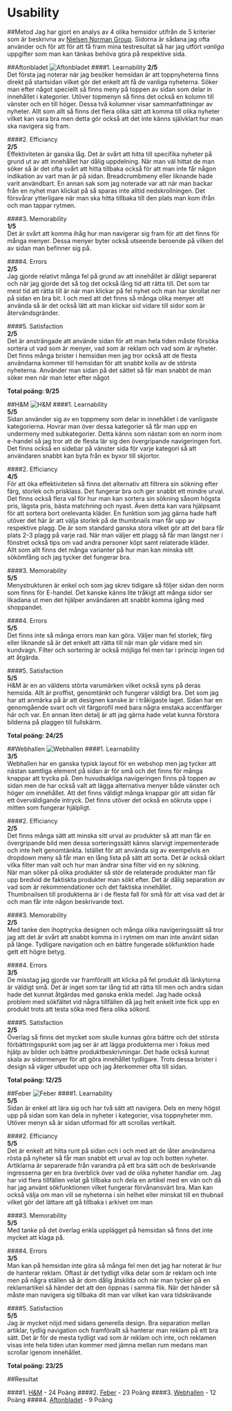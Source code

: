 # Usability

##Metod
Jag har gjort en analys av 4 olika hemsidor utifrån de 5 kriterier som är beskrivna av [Nielsen Norman Group](https://www.nngroup.com/articles/usability-101-introduction-to-usability/). Sidorna är sådana jag ofta använder och för att för att få fram mina testresultat så har jag utfört *vanliga* uppgifter som man kan tänkas behöva göra på respektive sida.


##Aftonbladet
![Aftonbladet](image/analys/aftonbladet.png?w=700)
####1. Learnability
**2/5**  
Det första jag noterar när jag besöker hemsidan är att toppnyheterna finns direkt på startsidan vilket gör det enkelt att få de vanliga nyheterna. Söker man efter något speciellt så finns meny på toppen av sidan som delar in innehållet i kategorier. Utöver topmenyn så finns det också en kolumn till vänster och en till höger. Dessa två kolumner visar sammanfattningar av nyheter. Allt som allt så finns det flera olika sätt att komma till olika nyheter vilket kan vara bra men detta gör också att det inte känns självklart hur man ska navigera sig fram.  


####2. Efficiancy  
**2/5**  
Effektiviteten är ganska låg. Det är svårt att hitta till specifika nyheter på grund ut av att innehållet har dålig uppdelning. När man väl hittat de man söker så är det ofta svårt att hitta tillbaka också för att man inte får någon indikation av vart man är på sidan. Breadcrumbmeny eller liknande hade varit användbart. En annan sak som jag noterade var att när man backar från en nyhet man klickat på så sparas inte alltid nedskrollningen. Det försvårar ytterligare när man ska hitta tillbaka till den plats man kom ifrån och man tappar rytmen.  


####3. Memorability  
**1/5**  
Det är svårt att komma ihåg hur man navigerar sig fram för att det finns för många menyer. Dessa menyer byter också utseende beroende på vilken del av sidan man befinner sig på.


####4. Errors  
**2/5**  
Jag gjorde relativt många fel på grund av att innehållet är dåligt separerat och när jag gjorde det så tog det också lång tid att rätta till. Det som tar mest tid att rätta till är när man klickar på fel nyhet och man har skrollat ner på sidan en bra bit. I och med att det finns så många olika menyer att använda så är det också lätt att man klickar sid vidare till sidor som är återvändsgränder.


####5. Satisfaction  
**2/5**   
Det är ansträngade att använde sidan för att man hela tiden måste försöka sortera ut vad som är menyer, vad som är reklam och vad som är nyheter. Det finns många brister i hemsidan men jag tror också att de flesta användarna kommer till hemsidan för att snabbt kolla av de största nyheterna. Använder man sidan på det sättet så får man snabbt de man söker men när man leter efter något

**Total poäng: 9/25**


##H&M
![H&M](image/analys/hm.png?w=700)
####1. Learnability     
**5/5**  
Sidan använder sig av en toppmeny som delar in innehållet i de vanligaste kategorierna. Hovrar man över dessa kategorier så får man upp en undermeny med subkategorier. Detta känns som nästan som en norm inom e-handel så jag tror att de flesta lär sig den övergripande navigeringen fort. Det finns också en sidebar på vänster sida för varje kategori så att användaren snabbt kan byta från ex byxor till skjortor.


####2. Efficiancy  
**4/5**  
För att öka effektiviteten så finns det alternativ att filtrera sin sökning efter färg, storlek och prisklass. Det fungerar bra och ger snabbt ett mindre urval. Det finns också flera val för hur man kan sortera sin sökning såsom högsta pris, lägsta pris, bästa matchning och nyast. Även detta kan vara hjälpsamt för att sortera bort orelevanta kläder. En funktion som jag gärna hade haft utöver det här är att välja storlek på de thumbnails man får upp av respektive plagg. De är som standard ganska stora vilket gör att det bara får plats 2-3 plagg på varje rad. När man väljer ett plagg så får man längst ner i fönstret också tips om vad andra personer köpt samt relaterade kläder.  
Allt som allt finns det många varianter på hur man kan minska sitt sökömfång och jag tycker det fungerar bra.


####3. Memorability  
**5/5**  
Menystrukturen är enkel och som jag skrev tidigare så följer sidan den norm som finns för E-handel. Det kanske känns lite tråkigt att många sidor ser likadana ut men det hjälper användaren att snabbt komma igång med shoppandet.


####4. Errors  
**5/5**  
Det finns inte så många errors man kan göra. Väljer man fel storlek, färg eller liknande så är det enkelt att rätta till när man går vidare med sin kundvagn. Filter och sortering är också möjliga fel men tar i princip ingen tid att åtgärda.

####5. Satisfaction  
**5/5**  
H&M är en an väldens störta varumärken vilket också syns på deras hemsida. Allt är proffist, genomtänkt och fungerar väldigt bra. Det som jag har att anmärka på är att designen kanske är i tråkigaste laget. Sidan har en genomgående svart och vit färgprofil med bara några enstaka accentfärger här och var. En annan liten detalj är att jag gärna hade velat kunna förstora bilderna på plaggen till fullskärm.

**Total poäng: 24/25**



##Webhallen
![Webhallen](image/analys/webhallen.png?w=700)
####1. Learnability     
**3/5**  
Webhallen har en ganska typisk layout för en webshop men jag tycker att nästan samtliga element på sidan är för små och det finns för många knappar att trycka på. Den huvudsakliga navigeringen finns på toppen av sidan men de har också valt att lägga alternativa menyer både vänster och höger om innehållet. Att det finns väldigt många knappar gör att sidan får ett överväldigande intryck. Det finns utöver det också en sökruta uppe i mitten som fungerar hjälpligt.

####2. Efficiancy  
**2/5**  
Det finns många sätt att minska sitt urval av produkter så att man får en övergripande bild men dessa sorteringssätt känns slarvigt impementerade och inte helt genomtänkta. Istället för att använda sig av exempelvis en dropdown meny så får man en lång lista på sätt att sorta. Det är också oklart vilka filter man valt och hur man ändrar sina filter vid en ny sökning.  
När man söker på olika produkter så stör de relaterade produkter man får upp bredvid de faktiskta produkter man sökt efter. Det är dålig separation av vad som är rekommendationer och det faktiska innehållet.  
Thumbnailsen till produkterna är i de flesta fall för små för att visa vad det är och man får inte någon beskrivande text.

####3. Memorability  
**2/5**  
Med tanke den ihoptrycka designen och många olika navigeringssätt så tror jag att det är svårt att snabbt komma in i rytmen om man inte använt sidan på länge. Tydligare navigation och en bättre fungerade sökfunktion hade gett ett högre betyg.

####4. Errors  
**3/5**  
De misstag jag gjorde var framförallt att klicka på fel produkt då länkytorna är väldigt små. Det är inget som tar lång tid att rätta till men och andra sidan hade det kunnat åtgärdas med ganska enkla medel. Jag hade också problem med sökfältet vid några tillfällen då jag helt enkelt inte fick upp en produkt trots att testa söka med flera olika sökord.

####5. Satisfaction  
**2/5**  
Överlag så finns det mycket som skulle kunnas göra bättre och det största förbättringspunkt som jag ser är att lägga produkterna mer i fokus med hjälp av bilder och bättre produktbeskrivningar. Det hade också kunnat skala av sidormenyer för att göra innehållet tydligare. Trots dessa brister i design så väger utbudet upp och jag återkommer ofta till sidan.

**Total poäng: 12/25**




##Feber
![Feber](image/analys/feber.png?w=700)
####1. Learnability    
**5/5**   
Sidan är enkel att lära sig och har två sätt att navigera. Dels en meny högst upp på sidan som kan dela in nyheter i kategorier, visa toppnyheter mm. Utöver menyn så är sidan utformad för att scrollas vertikalt.


####2. Efficiancy  
**5/5**  
Det är enkelt att hitta runt på sidan och i och med att de låter användarna rösta på nyheter så får man snabbt ett urval av top och botten nyheter. Artiklarna är separerade från varandra på ett bra sätt och de beskrivande ingresserna ger en bra överblick över vad de olika nyheter handlar om. Jag har vid flera tillfällen velat gå tillbaka och dela en artikel med en vän och då har jag använt sökfunktionen vilket fungerar förvånansvärt bra. Man kan också välja om man vill se nyheterna i sin helhet eller minskat till en thubnail vilket gör det lättare att gå tillbaka i arkivet om man

####3. Memorability  
**5/5**  
Med tanke på det överlag enkla upplägget på hemsidan så finns det inte mycket att klaga på.  

####4. Errors  
**3/5**  
Man kan på hemsidan inte göra så många fel men det jag har noterat är hur de hanterar reklam. Oftast är det tydligt vilka delar som är reklam och inte men på några ställen så är dom dålig åtskilda och när man tycker på en reklamartikel så händer det att den öppnas i samma flik. När det händer så måste man navigera sig tillbaka dit man var vilket kan vara tidskrävande  


####5. Satisfaction  
**5/5**  
Jag är mycket nöjd med sidans generella design. Bra separation mellan artiklar, tydlig navigation och framförallt så hanterar man reklam på ett bra sätt. Det är för de mesta tydligt vad som är reklam och inte, och reklamen visas inte hela tiden utan kommer med jämna mellan rum medans man scrollar igenom innehållet.


**Total poäng: 23/25**



##Resultat

####1. [H&M](http://hm.se) - 24 Poäng
####2. [Feber](http://feber.se) - 23 Poäng
####3. [Webhallen](http://webhallen.se) - 12 Poäng
####4. [Aftonbladet](http://aftonbladet.se) - 9 Poäng
